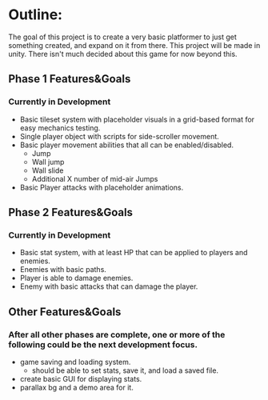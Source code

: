 # Outline:
The goal of this project is to create a very basic platformer to just get something created, and expand on it from there. This project will be made in unity. There isn't much decided about this game for now beyond this.

## Phase 1 Features&Goals
### Currently in Development
- Basic tileset system with placeholder visuals in a grid-based format for easy mechanics testing.
- Single player object with scripts for side-scroller movement.
- Basic player movement abilities that all can be enabled/disabled.
	- Jump
	- Wall jump
	- Wall slide
	- Additional X number of mid-air Jumps
- Basic Player attacks with placeholder animations.

## Phase 2 Features&Goals
### Currently in Development
- Basic stat system, with at least HP that can be applied to players and enemies.
- Enemies with basic paths.
- Player is able to damage enemies.
- Enemy with basic attacks that can damage the player.

## Other Features&Goals
### After all other phases are complete, one or more of the following could be the next development focus.
- game saving and loading system.
  - should be able to set stats, save it, and load a saved file.
- create basic GUI for displaying stats.
- parallax bg and a demo area for it.
